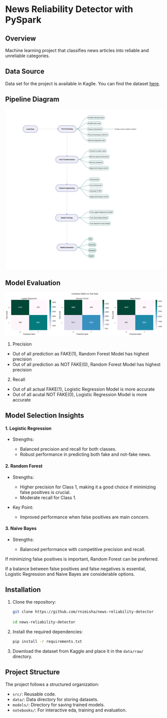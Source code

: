 # News Reliability Detector with PySpark

## Overview

Machine learning project that classifies news articles into reliable and unreliable categories.

## Data Source

Data set for the project is available in Kaglle. You can find the dataset [here](https://www.kaggle.com/c/fake-news/data).

## Pipeline Diagram

![Pipeline Diagram](https://raw.githubusercontent.com/rnimisha/news-reliability-detector/main/src/utils/img/flowchart.jpeg)

## Model Evaluation

![Confusion Matrix](https://raw.githubusercontent.com/rnimisha/news-reliability-detector/main/src/utils/img/confusionmatrix.png)

1. Precision

- Out of all prediction as FAKE(1), Random Forest Model has highest precision
- Out of all prediction as NOT FAKE(0), Random Forest Model has highest precision

2. Recall

- Out of all actual FAKE(1), Logistic Regression Model is more accurate
- Out of all acutal NOT FAKE(0), Logistic Regression Model is more accurate

## Model Selection Insights

#### 1. Logistic Regression

- Strengths:

  - Balanced precision and recall for both classes.
  - Robust performance in predicting both fake and not-fake news.

#### 2. Random Forest

- Strengths:
  - Higher precision for Class 1, making it a good choice if minimizing false positives is crucial.
  - Moderate recall for Class 1.
- Key Point:

  - Improved performance when false positives are main concern.

#### 3. Naive Bayes

- Strengths:

  - Balanced performance with competitive precision and recall.

If minimizing false positives is important, Random Forest can be preferred.

If a balance between false positives and false negatives is essential, Logistic Regression and Naive Bayes are considerable options.

## Installation

1. Clone the repository:

   ```bash
   git clone https://github.com/rnimisha/news-reliability-detector

   cd news-reliability-detector
   ```

2. Install the required dependencies:

   ```bash
   pip install -r requirements.txt
   ```

3. Download the dataset from Kaggle and place it in the `data/raw/` directory.

## Project Structure

The project follows a structured organization:

- `src/`: Reusable code.
- `data/`: Data directory for storing datasets.
- `models/`: Directory for saving trained models.
- `notebooks/`: For interactive eda, training and evaluation.
